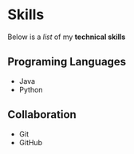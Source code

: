 # Skills

Below is a _list_ of my **technical skills**

## Programing Languages 
- Java 
- Python

## Collaboration
- Git
- GitHub

